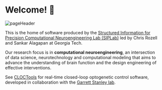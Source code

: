 # Welcome! 👋

![pageHeader](https://user-images.githubusercontent.com/19983357/193347278-dc5ba93c-a1a0-40b9-83ae-01f6e0cbe65b.jpg)

This is the home of software produced by the [Structured Information for Precision Computational Neuroengineering Lab (SIPLab)](https://siplab.gatech.edu) led by Chris Rozell and Sankar Alagapan at Georgia Tech.

Our research focus is in **computational neuroengineering**, an intersection of data science, neurotechnology and computational modeling that aims to advance the understanding of brain function and the design engineering of effective interventions.

See [CLOCTools](https://cloctools.github.io/) for real-time closed-loop optogenetic control software, developed in collaboration with the [Garrett Stanley lab](https://stanley.gatech.edu/).
